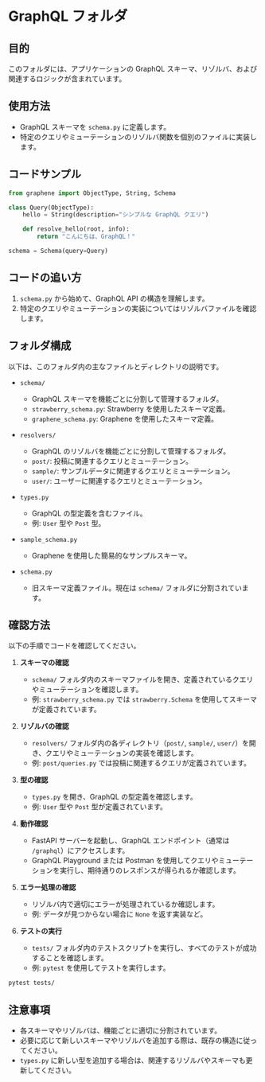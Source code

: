 # GraphQL フォルダ

## 目的
このフォルダには、アプリケーションの GraphQL スキーマ、リゾルバ、および関連するロジックが含まれています。

## 使用方法
- GraphQL スキーマを `schema.py` に定義します。
- 特定のクエリやミューテーションのリゾルバ関数を個別のファイルに実装します。

## コードサンプル
```python
from graphene import ObjectType, String, Schema

class Query(ObjectType):
    hello = String(description="シンプルな GraphQL クエリ")

    def resolve_hello(root, info):
        return "こんにちは、GraphQL！"

schema = Schema(query=Query)
```

## コードの追い方
1. `schema.py` から始めて、GraphQL API の構造を理解します。
2. 特定のクエリやミューテーションの実装についてはリゾルバファイルを確認します。

## フォルダ構成

以下は、このフォルダ内の主なファイルとディレクトリの説明です。

- `schema/`
  - GraphQL スキーマを機能ごとに分割して管理するフォルダ。
  - `strawberry_schema.py`: Strawberry を使用したスキーマ定義。
  - `graphene_schema.py`: Graphene を使用したスキーマ定義。

- `resolvers/`
  - GraphQL のリゾルバを機能ごとに分割して管理するフォルダ。
  - `post/`: 投稿に関連するクエリとミューテーション。
  - `sample/`: サンプルデータに関連するクエリとミューテーション。
  - `user/`: ユーザーに関連するクエリとミューテーション。

- `types.py`
  - GraphQL の型定義を含むファイル。
  - 例: `User` 型や `Post` 型。

- `sample_schema.py`
  - Graphene を使用した簡易的なサンプルスキーマ。

- `schema.py`
  - 旧スキーマ定義ファイル。現在は `schema/` フォルダに分割されています。

## 確認方法

以下の手順でコードを確認してください。

1. **スキーマの確認**
   - `schema/` フォルダ内のスキーマファイルを開き、定義されているクエリやミューテーションを確認します。
   - 例: `strawberry_schema.py` では `strawberry.Schema` を使用してスキーマが定義されています。

2. **リゾルバの確認**
   - `resolvers/` フォルダ内の各ディレクトリ（`post/`, `sample/`, `user/`）を開き、クエリやミューテーションの実装を確認します。
   - 例: `post/queries.py` では投稿に関連するクエリが定義されています。

3. **型の確認**
   - `types.py` を開き、GraphQL の型定義を確認します。
   - 例: `User` 型や `Post` 型が定義されています。

4. **動作確認**
   - FastAPI サーバーを起動し、GraphQL エンドポイント（通常は `/graphql`）にアクセスします。
   - GraphQL Playground または Postman を使用してクエリやミューテーションを実行し、期待通りのレスポンスが得られるか確認します。

5. **エラー処理の確認**
   - リゾルバ内で適切にエラーが処理されているか確認します。
   - 例: データが見つからない場合に `None` を返す実装など。

6. **テストの実行**
   - `tests/` フォルダ内のテストスクリプトを実行し、すべてのテストが成功することを確認します。
   - 例: `pytest` を使用してテストを実行します。

```bash
pytest tests/
```

## 注意事項

- 各スキーマやリゾルバは、機能ごとに適切に分割されています。
- 必要に応じて新しいスキーマやリゾルバを追加する際は、既存の構造に従ってください。
- `types.py` に新しい型を追加する場合は、関連するリゾルバやスキーマも更新してください。